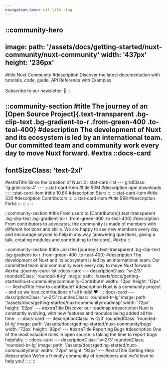 ```yaml
---
navigation.icon: uil:life-ring
---
```

<!-- markdownlint-disable -->
<!-- @case-police-disable -->
::community-hero
---
image:
  path: '/assets/docs/getting-started/nuxt-community/nuxt-community'
  width: '437px'
  height: '236px'
---
#title
Nuxt Community
#description
Discover the latest documentation with tutorials, code, guide, API Reference with Examples.<br><br>Subscribe to our newsletter 💚
::

::community-section
#title
The journey of an [Open Source Project]{.text-transparent .bg-clip-text .bg-gradient-to-r .from-green-400 .to-teal-400}
#description
The development of Nuxt and its ecosystem is led by an international team. Our committed team and community work every day to move Nuxt forward.
#extra
  ::docs-card
  ---
  fontSizeClass: 'text-2xl'
  ---
  #extraTitle
  Since the creation of Nuxt 3
    ::stat-card-list
    ---
    gridClass: 'lg:grid-cols-4'
    ---
      :::stat-card-item
      #title
      50M
      #description
      npm downloads
      :::
      :::stat-card-item
      #title
      10,6K
      #description
      Stars
      :::
      :::stat-card-item
      #title
      330
      #description
      Contributors
      :::
      :::stat-card-item
      #title
      998
      #description
      Forks
      :::
    ::
  ::
::

::community-section
#title
From users to [Contributors]{.text-transparent .bg-clip-text .bg-gradient-to-r .from-green-400 .to-teal-400}
#description
From contributors to advocates, the community is made of members with different horizons and skills. We are happy to see new members every day and encourage anyone to help in any way (answering questions, giving a talk, creating modules and contributing to the core).
#extra
::

::community-section
#title
Join the [journey]{.text-transparent .bg-clip-text .bg-gradient-to-r .from-green-400 .to-teal-400}
#description
The development of Nuxt and its ecosystem is led by an international team. Our committed team and community work every day to move Nuxt forward.
#extra
  ::journey-card-list
    ::docs-card
    ---
    descriptionClass: 'w-2/3'
    roundedClass: 'rounded-tl-lg'
    image:
      path: '/assets/docs/getting-started/nuxt-community/community-Contribute'
      width: '10px'
      height: '12px'
    ---
    #extraTitle
    How to contribute?
    #description
    Nuxt is a community project - and so we love contributions of all kinds! ❤️
    ::
    ::docs-card
    ---
    descriptionClass: 'w-2/3'
    roundedClass: 'rounded-tr-lg'
    image:
      path: '/assets/docs/getting-started/nuxt-community/roadmap'
      width: '72px'
      height: '92px'
    ---
    #extraTitle
    Discover our roadmap
    #description
    Nuxt is constantly evolving, with new features and modules being added all the time.
    ::
    ::docs-card
    ---
    descriptionClass: 'w-2/3'
    roundedClass: 'rounded-bl-lg'
    image:
      path: '/assets/docs/getting-started/nuxt-community/bugs'
      width: '72px'
      height: '92px'
    ---
    #extraTitle
    Reporting Bugs
    #description
    One of the most valuable roles in open source is taking the time to report bugs helpfully.
    ::
    ::docs-card
    ---
    descriptionClass: 'w-2/3'
    roundedClass: 'rounded-br-lg'
    image:
      path: '/assets/docs/getting-started/nuxt-community/help'
      width: '72px'
      height: '92px'
    ---
    #extraTitle
    Getting Help
    #description
    We're a friendly community of developers and we'd love to help you!
    ::
  ::
::
